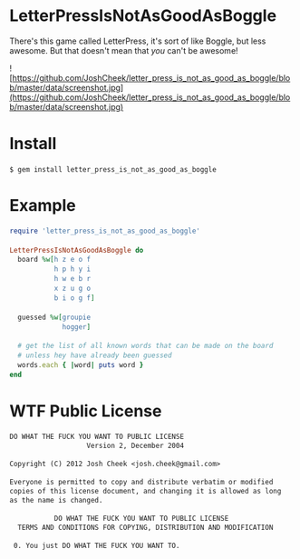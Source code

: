 LetterPressIsNotAsGoodAsBoggle
==============================

There's this game called LetterPress, it's sort of like Boggle, but less awesome.
But that doesn't mean that _you_ can't be awesome!

![https://github.com/JoshCheek/letter_press_is_not_as_good_as_boggle/blob/master/data/screenshot.jpg](https://github.com/JoshCheek/letter_press_is_not_as_good_as_boggle/blob/master/data/screenshot.jpg)


Install
=======

`$ gem install letter_press_is_not_as_good_as_boggle`

Example
=======

```ruby
require 'letter_press_is_not_as_good_as_boggle'

LetterPressIsNotAsGoodAsBoggle do
  board %w[h z e o f
           h p h y i
           h w e b r
           x z u g o
           b i o g f]

  guessed %w[groupie
             hogger]

  # get the list of all known words that can be made on the board
  # unless hey have already been guessed
  words.each { |word| puts word }
end
```

WTF Public License
==================

    DO WHAT THE FUCK YOU WANT TO PUBLIC LICENSE
                       Version 2, December 2004

    Copyright (C) 2012 Josh Cheek <josh.cheek@gmail.com>

    Everyone is permitted to copy and distribute verbatim or modified
    copies of this license document, and changing it is allowed as long
    as the name is changed.

               DO WHAT THE FUCK YOU WANT TO PUBLIC LICENSE
      TERMS AND CONDITIONS FOR COPYING, DISTRIBUTION AND MODIFICATION

     0. You just DO WHAT THE FUCK YOU WANT TO.

